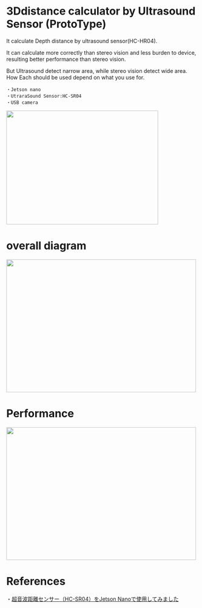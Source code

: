 # 3Ddistance calculator by Ultrasound Sensor (ProtoType)

It calculate Depth distance by ultrasound sensor(HC-HR04).

It can calculate more correctly than stereo vision and less burden to device, resulting better performance than stereo vision.

But Ultrasound detect narrow area, while stereo vision detect wide area. How Each should be used depend on what you use for.

```
・Jetson nano
・UtraraSound Sensor:HC-SR04
・USB camera
```

<img src="https://user-images.githubusercontent.com/48679574/220256391-767cd446-f9fa-46f0-90c8-d4d592414575.jpg" width="400" height="300"/>

# overall diagram

<img src="https://user-images.githubusercontent.com/48679574/220254614-343d4c40-9e6a-4736-8c29-9ab55e2abded.jpg" width="500" height="350"/>




# Performance

<img src="https://user-images.githubusercontent.com/48679574/220254625-4c9c70ee-aa56-41d0-8701-d36f1c9fa9cc.gif" width="500" height="350"/>

# References
・[超音波距離センサー（HC-SR04）をJetson Nanoで使用してみました](https://dev.classmethod.jp/articles/hc-sr04-width-jetson-nano/)
